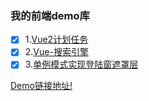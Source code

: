### 我的前端demo库

- [x] 1.[Vue2计划任务](https://jasonhj.github.io/myDemos/demo/vue-scheduledTask/index.html)
- [x] 2.[Vue-搜索引擎](https://jasonhj.github.io/myDemos/demo/vue-search/index.html)
- [x] 3.[单例模式实现登陆窗遮罩层](https://jasonhj.github.io/myDemos/demo/SingleLogin/index.html)

 [Demo链接地址!](https://jasonhj.github.io/myDemos/) 
